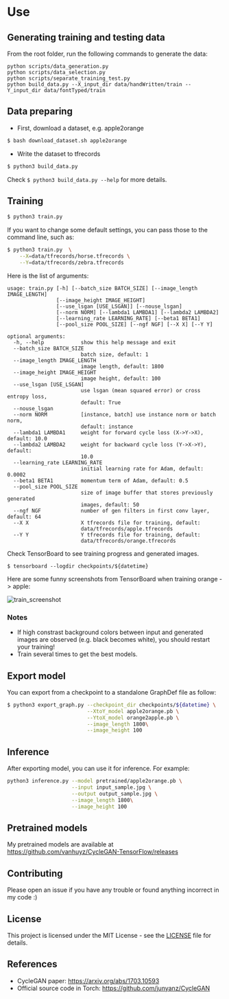 # Use

## Generating training and testing data

From the root folder, run the following commands to generate the data:
```
python scripts/data_generation.py
python scripts/data_selection.py
python scripts/separate_training_test.py
python build_data.py --X_input_dir data/handWritten/train --Y_input_dir data/fontTyped/train
```

## Data preparing

* First, download a dataset, e.g. apple2orange

```bash
$ bash download_dataset.sh apple2orange
```

* Write the dataset to tfrecords

```bash
$ python3 build_data.py
```

Check `$ python3 build_data.py --help` for more details.

## Training

```bash
$ python3 train.py
```

If you want to change some default settings, you can pass those to the command line, such as:

```bash
$ python3 train.py  \
    --X=data/tfrecords/horse.tfrecords \
    --Y=data/tfrecords/zebra.tfrecords
```

Here is the list of arguments:
```
usage: train.py [-h] [--batch_size BATCH_SIZE] [--image_length IMAGE_LENGTH]
                [--image_height IMAGE_HEIGHT]
                [--use_lsgan [USE_LSGAN]] [--nouse_lsgan]
                [--norm NORM] [--lambda1 LAMBDA1] [--lambda2 LAMBDA2]
                [--learning_rate LEARNING_RATE] [--beta1 BETA1]
                [--pool_size POOL_SIZE] [--ngf NGF] [--X X] [--Y Y]

optional arguments:
  -h, --help            show this help message and exit
  --batch_size BATCH_SIZE
                        batch size, default: 1
  --image_length IMAGE_LENGTH
                        image length, default: 1800
  --image_height IMAGE_HEIGHT
                        image height, default: 100
  --use_lsgan [USE_LSGAN]
                        use lsgan (mean squared error) or cross entropy loss,
                        default: True
  --nouse_lsgan
  --norm NORM           [instance, batch] use instance norm or batch norm,
                        default: instance
  --lambda1 LAMBDA1     weight for forward cycle loss (X->Y->X), default: 10.0
  --lambda2 LAMBDA2     weight for backward cycle loss (Y->X->Y), default:
                        10.0
  --learning_rate LEARNING_RATE
                        initial learning rate for Adam, default: 0.0002
  --beta1 BETA1         momentum term of Adam, default: 0.5
  --pool_size POOL_SIZE
                        size of image buffer that stores previously generated
                        images, default: 50
  --ngf NGF             number of gen filters in first conv layer, default: 64
  --X X                 X tfrecords file for training, default:
                        data/tfrecords/apple.tfrecords
  --Y Y                 Y tfrecords file for training, default:
                        data/tfrecords/orange.tfrecords
```

Check TensorBoard to see training progress and generated images.

```
$ tensorboard --logdir checkpoints/${datetime}
```

Here are some funny screenshots from TensorBoard when training orange -> apple:

![train_screenshot](samples/train_screenshot.png)


### Notes
* If high constrast background colors between input and generated images are observed (e.g. black becomes white), you should restart your training!
* Train several times to get the best models.

## Export model
You can export from a checkpoint to a standalone GraphDef file as follow:

```bash
$ python3 export_graph.py --checkpoint_dir checkpoints/${datetime} \
                          --XtoY_model apple2orange.pb \
                          --YtoX_model orange2apple.pb \
                          --image_length 1800\
                          --image_height 100
```


## Inference
After exporting model, you can use it for inference. For example:

```bash
python3 inference.py --model pretrained/apple2orange.pb \
                     --input input_sample.jpg \
                     --output output_sample.jpg \
                     --image_length 1800\
                     --image_height 100
```

## Pretrained models
My pretrained models are available at https://github.com/vanhuyz/CycleGAN-TensorFlow/releases

## Contributing
Please open an issue if you have any trouble or found anything incorrect in my code :)

## License
This project is licensed under the MIT License - see the [LICENSE](LICENSE) file for details.

## References

* CycleGAN paper: https://arxiv.org/abs/1703.10593
* Official source code in Torch: https://github.com/junyanz/CycleGAN
